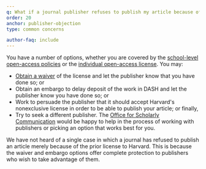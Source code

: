 ```yaml
---
q: What if a journal publisher refuses to publish my article because of this prior license to Harvard?
order: 20
anchor: publisher-objection
type: common concerns

author-faq: include
---
```


You have a number of options, whether you are covered by the [school-level open-access policies](https://osc.hul.harvard.edu/policies/) or the [individual open-access license](#individual-license). You may:

- [Obtain a waiver](#how-to-waive) of the license and let the publisher know that you have done so; or 
- Obtain an embargo to delay deposit of the work in DASH and let the publisher know you have done so; or  
- Work to persuade the publisher that it should accept Harvard's nonexclusive license in order to be able to publish your article; or finally, 
- Try to seek a different publisher. The [Office for Scholarly Communication](mailto:osc@harvard.edu) would be happy to help in the process of working with publishers or picking an option that works best for you. 

We have not heard of a single case in which a journal has refused to publish an article merely because of the prior license to Harvard. This is because the waiver and embargo options offer complete protection to publishers who wish to take advantage of them.
